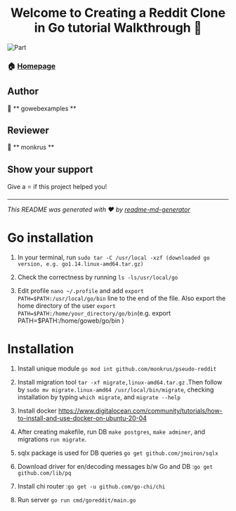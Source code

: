 <h1 align="center">Welcome to Creating a Reddit Clone in Go tutorial Walkthrough 👋</h1>

<p>

  <img alt="Part" src="https://img.shields.io/badge/version-01-blue.svg?cacheSeconds=2592000" />

</p>

### 🏠 [Homepage](https://course.gowebexamples.com/course/creating-a-reddit-clone-in-go)

## Author
👤 ** gowebexamples **

## Reviewer
👤 ** monkrus **

## Show your support

Give a ⭐️ if this project helped you!
***
_This README was generated with ❤️ by [readme-md-generator](https://github.com/kefranabg/readme-md-generator)_



# Go installation

1. In your terminal, run `sudo tar -C /usr/local -xzf (downloaded go version, e.g. go1.14.linux-amd64.tar.gz)`

2. Check the correctness by running `ls -ls/usr/local/go`

3. Edit profile `nano ~/.profile` and add `export PATH=$PATH:/usr/local/go/bin` line to the end of the file.
   Also export the home directory of the user `export PATH=$PATH:/home/your_directory/go/bin`(e.g. export PATH=$PATH:/home/goweb/go/bin )

# Installation

1. Install unique module `go mod int github.com/monkrus/pseudo-reddit`

2. Install migration tool `tar -xf migrate,linux-amd64.tar.gz` .Then follow by `sudo mv migrate.linux-amd64 /usr/local/bin/migrate`, 
   checking installation by typing `which migrate`, and `migrate --help`

3. Install docker https://www.digitalocean.com/community/tutorials/how-to-install-and-use-docker-on-ubuntu-20-04

4. After creating makefile, run DB `make postgres`, `make adminer`, and migrations `run migrate`.

5. sqlx package is used for DB queries `go get github.com/jmoiron/sqlx`

6. Download driver for en/decoding messages b/w Go and DB :`go get github.com/lib/pq`

7. Install chi router :`go get -u github.com/go-chi/chi`

8. Run server `go run cmd/goreddit/main.go`

